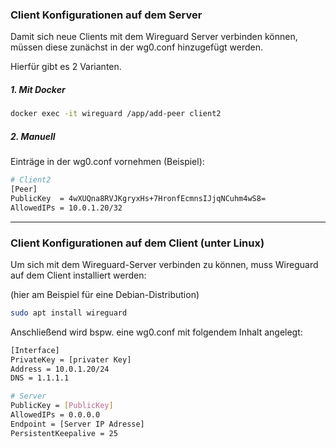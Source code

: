 ### Client Konfigurationen auf dem Server

Damit sich neue Clients mit dem Wireguard Server verbinden können, müssen diese zunächst in der wg0.conf hinzugefügt werden.


Hierfür gibt es 2 Varianten.

##### 1. Mit Docker

```bash
docker exec -it wireguard /app/add-peer client2
```

##### 2. Manuell

Einträge in der wg0.conf vornehmen (Beispiel):

```bash
# Client2
[Peer]
PublicKey  = 4wXUQna8RVJKgryxHs+7HronfEcmnsIJjqNCuhm4wS8=
AllowedIPs = 10.0.1.20/32
```
---

### Client Konfigurationen auf dem Client (unter Linux)

Um sich mit dem Wireguard-Server verbinden zu können, muss Wireguard auf dem Client installiert werden:

(hier am Beispiel für eine Debian-Distribution)

```bash
sudo apt install wireguard
```

Anschließend wird bspw. eine wg0.conf mit folgendem Inhalt angelegt:

```bash
[Interface]
PrivateKey = [privater Key]
Address = 10.0.1.20/24
DNS = 1.1.1.1

# Server
PublicKey = [PublicKey]
AllowedIPs = 0.0.0.0
Endpoint = [Server IP Adresse]
PersistentKeepalive = 25
```
